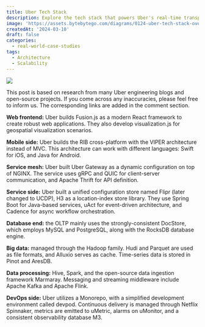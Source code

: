 ```yaml
---
title: Uber Tech Stack
description: Explore the tech stack that powers Uber's real-time transportation network.
image: 'https://assets.bytebytego.com/diagrams/0124-uber-tech-stack-overall.png'
createdAt: '2024-03-10'
draft: false
categories:
  - real-world-case-studies
tags:
  - Architecture
  - Scalability
---
```


![](https://assets.bytebytego.com/diagrams/0124-uber-tech-stack-overall.png)

This post is based on research from many Uber engineering blogs and open-source projects. If you come across any inaccuracies, please feel free to inform us. The corresponding links are added in the comment section.

**Web frontend:** Uber builds Fusion.js as a modern React framework to create robust web applications. They also develop visualization.js for geospatial visualization scenarios.

**Mobile side:** Uber builds the RIB cross-platform with the VIPER architecture instead of MVC. This architecture can work with different languages: Swift for iOS, and Java for Android.

**Service mesh:** Uber built Uber Gateway as a dynamic configuration on top of NGINX. The service uses gRPC and QUIC for client-server communication, and Apache Thrift for API definition.

**Service side:** Uber built a unified configuration store named Flipr (later changed to UCDP), H3 as a location-index store library. They use Spring Boot for Java-based services, uAct for event-driven architecture, and Cadence for async workflow orchestration.

**Database end:** the OLTP mainly uses the strongly-consistent DocStore, which employs MySQL and PostgreSQL, along with the RocksDB database engine.

**Big data:** managed through the Hadoop family. Hudi and Parquet are used as file formats, and Alluxio serves as cache. Time-series data is stored in Pinot and AresDB.

**Data processing:** Hive, Spark, and the open-source data ingestion framework Marmaray. Messaging and streaming middleware include Apache Kafka and Apache Flink.

**DevOps side:** Uber utilizes a Monorepo, with a simplified development environment called devpod. Continuous delivery is managed through Netflix Spinnaker, metrics are emitted to uMetric, alarms on uMonitor, and a consistent observability database M3.
